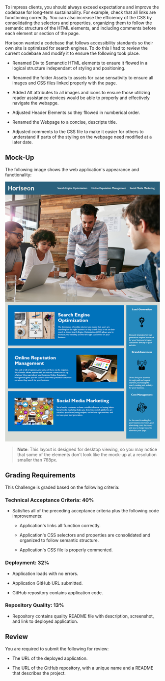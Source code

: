 To impress clients, you should always exceed expectations and improve the codebase for long-term sustainability. For example, check that all links are functioning correctly. You can also increase the efficiency of the CSS by consolidating the selectors and properties, organizing them to follow the semantic structure of the HTML elements, and including comments before each element or section of the page.

Horiseon wanted a codebase that follows accessibility standards so their own site is optimized for search engines. To do this I had to review the current codebase and modify it to ensure the following took place.

- Renamed Div to Semanctic HTML elements to ensure it flowed in a logical structure independant of styling and positioning.

- Renamed the folder Assets to assets for case sensativity to ensure all images and CSS files linked properly with the page.

- Added Alt attributes to all images and icons to ensure those utilizing reader assistance devices would be able to properly and effectively navigate the webapge. 

- Adjusted Header Elements so they fllowed in numberical order. 

- Renamed the Webpage to a concise, descripte title.

- Adjusted comments to the CSS file to make it easier for others to understand if parts of the styling on the webpage need modified at a later date.

## Mock-Up

The following image shows the web application's appearance and functionality:

![The Horiseon webpage includes a navigation bar, a header image, and cards with text and images at the bottom of the page.](./Assets/01-html-css-git-homework-demo.png)

> **Note**: This layout is designed for desktop viewing, so you may notice that some of the elements don't look like the mock-up at a resolution smaller than 768px.


## Grading Requirements

This Challenge is graded based on the following criteria: 

### Technical Acceptance Criteria: 40%

* Satisfies all of the preceding acceptance criteria plus the following code improvements:

  * Application's links all function correctly.

  * Application's CSS selectors and properties are consolidated and organized to follow semantic structure.

  * Application's CSS file is properly commented.

### Deployment: 32%

* Application loads with no errors.

* Application GitHub URL submitted.

* GitHub repository contains application code.

### Repository Quality: 13%

* Repository contains quality README file with description, screenshot, and link to deployed application.

## Review

You are required to submit the following for review:

* The URL of the deployed application.

* The URL of the GitHub repository, with a unique name and a README that describes the project.